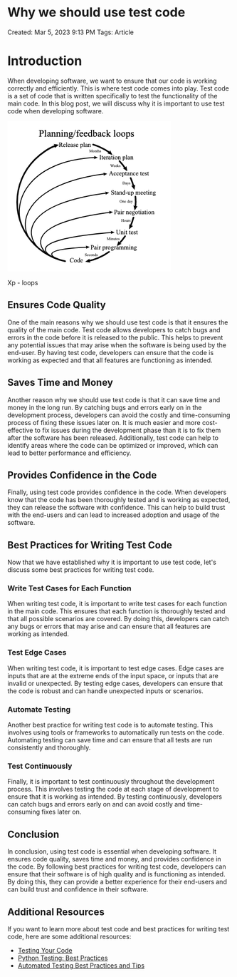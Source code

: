 # Why we should use test code

Created: Mar 5, 2023 9:13 PM
Tags: Article

# Introduction

When developing software, we want to ensure that our code is working correctly and efficiently. This is where test code comes into play. Test code is a set of code that is written specifically to test the functionality of the main code. In this blog post, we will discuss why it is important to use test code when developing software.

![Xp - loops](assets/Untitled.png)

Xp - loops

## Ensures Code Quality

One of the main reasons why we should use test code is that it ensures the quality of the main code. Test code allows developers to catch bugs and errors in the code before it is released to the public. This helps to prevent any potential issues that may arise when the software is being used by the end-user. By having test code, developers can ensure that the code is working as expected and that all features are functioning as intended.

## Saves Time and Money

Another reason why we should use test code is that it can save time and money in the long run. By catching bugs and errors early on in the development process, developers can avoid the costly and time-consuming process of fixing these issues later on. It is much easier and more cost-effective to fix issues during the development phase than it is to fix them after the software has been released. Additionally, test code can help to identify areas where the code can be optimized or improved, which can lead to better performance and efficiency.

## Provides Confidence in the Code

Finally, using test code provides confidence in the code. When developers know that the code has been thoroughly tested and is working as expected, they can release the software with confidence. This can help to build trust with the end-users and can lead to increased adoption and usage of the software.

## Best Practices for Writing Test Code

Now that we have established why it is important to use test code, let's discuss some best practices for writing test code.

### Write Test Cases for Each Function

When writing test code, it is important to write test cases for each function in the main code. This ensures that each function is thoroughly tested and that all possible scenarios are covered. By doing this, developers can catch any bugs or errors that may arise and can ensure that all features are working as intended.

### Test Edge Cases

When writing test code, it is important to test edge cases. Edge cases are inputs that are at the extreme ends of the input space, or inputs that are invalid or unexpected. By testing edge cases, developers can ensure that the code is robust and can handle unexpected inputs or scenarios.

### Automate Testing

Another best practice for writing test code is to automate testing. This involves using tools or frameworks to automatically run tests on the code. Automating testing can save time and can ensure that all tests are run consistently and thoroughly.

### Test Continuously

Finally, it is important to test continuously throughout the development process. This involves testing the code at each stage of development to ensure that it is working as intended. By testing continuously, developers can catch bugs and errors early on and can avoid costly and time-consuming fixes later on.

## Conclusion

In conclusion, using test code is essential when developing software. It ensures code quality, saves time and money, and provides confidence in the code. By following best practices for writing test code, developers can ensure that their software is of high quality and is functioning as intended. By doing this, they can provide a better experience for their end-users and can build trust and confidence in their software.

## Additional Resources

If you want to learn more about test code and best practices for writing test code, here are some additional resources:

- [Testing Your Code](https://realpython.com/python-testing/)
- [Python Testing: Best Practices](https://www.toptal.com/python/pytest-selenium-test-automation)
- [Automated Testing Best Practices and Tips](https://www.softwaretestinghelp.com/automation-testing-best-practices/)